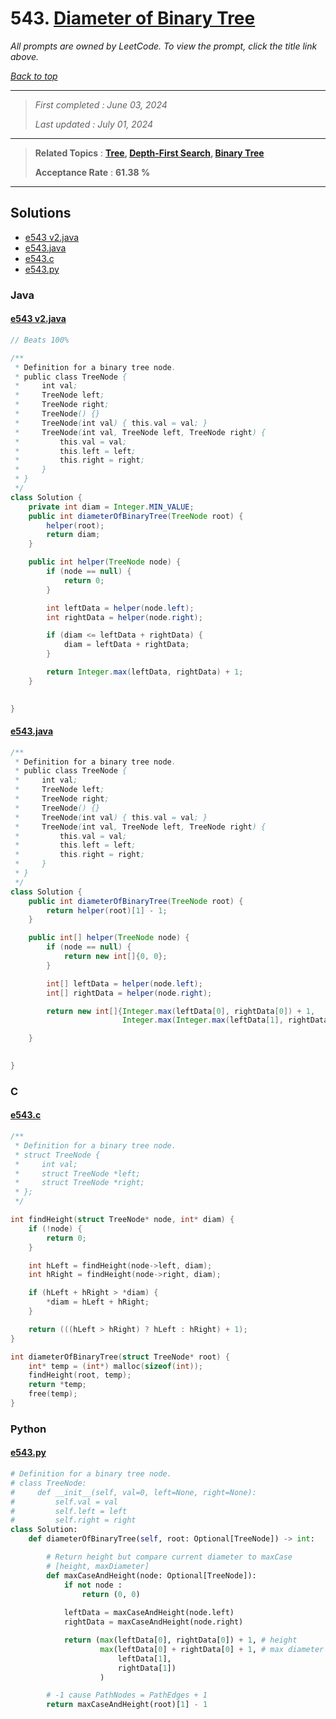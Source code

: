 # 543. [Diameter of Binary Tree](<https://leetcode.com/problems/diameter-of-binary-tree>)

*All prompts are owned by LeetCode. To view the prompt, click the title link above.*

*[Back to top](<../README.md>)*

------

> *First completed : June 03, 2024*
>
> *Last updated : July 01, 2024*

------

> **Related Topics** : **[Tree](<by_topic/Tree.md>), [Depth-First Search](<by_topic/Depth-First Search.md>), [Binary Tree](<by_topic/Binary Tree.md>)**
>
> **Acceptance Rate** : **61.38 %**

------

## Solutions

- [e543 v2.java](<../my-submissions/e543 v2.java>)
- [e543.java](<../my-submissions/e543.java>)
- [e543.c](<../my-submissions/e543.c>)
- [e543.py](<../my-submissions/e543.py>)
### Java
#### [e543 v2.java](<../my-submissions/e543 v2.java>)
```Java
// Beats 100% 

/**
 * Definition for a binary tree node.
 * public class TreeNode {
 *     int val;
 *     TreeNode left;
 *     TreeNode right;
 *     TreeNode() {}
 *     TreeNode(int val) { this.val = val; }
 *     TreeNode(int val, TreeNode left, TreeNode right) {
 *         this.val = val;
 *         this.left = left;
 *         this.right = right;
 *     }
 * }
 */
class Solution {
    private int diam = Integer.MIN_VALUE;
    public int diameterOfBinaryTree(TreeNode root) {
        helper(root);
        return diam;
    }

    public int helper(TreeNode node) {
        if (node == null) {
            return 0;
        }

        int leftData = helper(node.left);
        int rightData = helper(node.right);

        if (diam <= leftData + rightData) {
            diam = leftData + rightData;
        }

        return Integer.max(leftData, rightData) + 1;
    }

    
}
```

#### [e543.java](<../my-submissions/e543.java>)
```Java
/**
 * Definition for a binary tree node.
 * public class TreeNode {
 *     int val;
 *     TreeNode left;
 *     TreeNode right;
 *     TreeNode() {}
 *     TreeNode(int val) { this.val = val; }
 *     TreeNode(int val, TreeNode left, TreeNode right) {
 *         this.val = val;
 *         this.left = left;
 *         this.right = right;
 *     }
 * }
 */
class Solution {
    public int diameterOfBinaryTree(TreeNode root) {
        return helper(root)[1] - 1;
    }

    public int[] helper(TreeNode node) {
        if (node == null) {
            return new int[]{0, 0};
        }

        int[] leftData = helper(node.left);
        int[] rightData = helper(node.right);

        return new int[]{Integer.max(leftData[0], rightData[0]) + 1,
                         Integer.max(Integer.max(leftData[1], rightData[1]), leftData[0] + rightData[0] + 1)};

    }

    
}
```

### C
#### [e543.c](<../my-submissions/e543.c>)
```C
/**
 * Definition for a binary tree node.
 * struct TreeNode {
 *     int val;
 *     struct TreeNode *left;
 *     struct TreeNode *right;
 * };
 */

int findHeight(struct TreeNode* node, int* diam) {
    if (!node) {
        return 0;
    }

    int hLeft = findHeight(node->left, diam);
    int hRight = findHeight(node->right, diam);

    if (hLeft + hRight > *diam) {
        *diam = hLeft + hRight;
    }

    return (((hLeft > hRight) ? hLeft : hRight) + 1);
} 

int diameterOfBinaryTree(struct TreeNode* root) {
    int* temp = (int*) malloc(sizeof(int));
    findHeight(root, temp);
    return *temp;
    free(temp);
}
```

### Python
#### [e543.py](<../my-submissions/e543.py>)
```Python
# Definition for a binary tree node.
# class TreeNode:
#     def __init__(self, val=0, left=None, right=None):
#         self.val = val
#         self.left = left
#         self.right = right
class Solution:
    def diameterOfBinaryTree(self, root: Optional[TreeNode]) -> int:

        # Return height but compare current diameter to maxCase
        # [height, maxDiameter]
        def maxCaseAndHeight(node: Optional[TreeNode]):
            if not node :
                return (0, 0)
            
            leftData = maxCaseAndHeight(node.left)
            rightData = maxCaseAndHeight(node.right)

            return (max(leftData[0], rightData[0]) + 1, # height
                    max(leftData[0] + rightData[0] + 1, # max diameter
                        leftData[1], 
                        rightData[1])
                    )

        # -1 cause PathNodes = PathEdges + 1
        return maxCaseAndHeight(root)[1] - 1


```

